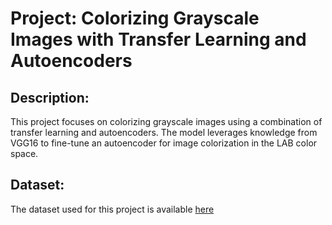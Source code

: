 # Project: Colorizing Grayscale Images with Transfer Learning and Autoencoders

## Description:
This project focuses on colorizing grayscale images using a combination of transfer learning and autoencoders. The model leverages knowledge from VGG16 to fine-tune an autoencoder for image colorization in the LAB color space.

## Dataset:
The dataset used for this project is available [here](https://www.kaggle.com/datasets/thedownhill/art-images-drawings-painting-sculpture-engraving)

  
